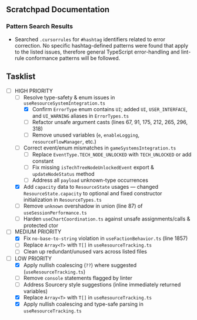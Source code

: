 ## Scratchpad Documentation

### Pattern Search Results
- Searched `.cursorrules` for `#hashtag` identifiers related to error correction. No specific hashtag-defined patterns were found that apply to the listed issues, therefore general TypeScript error-handling and lint-rule conformance patterns will be followed.

## Tasklist

- [ ] HIGH PRIORITY
  - [ ] Resolve type-safety & enum issues in `useResourceSystemIntegration.ts`
    - [x] Confirm `ErrorType` enum contains `UI`; added `UI`, `USER_INTERFACE`, and `UI_WARNING` aliases in `ErrorTypes.ts`
    - [ ] Refactor unsafe argument casts (lines 67, 91, 175, 212, 265, 296, 318)
    - [ ] Remove unused variables (`e`, `enableLogging`, `resourceFlowManager`, etc.)
  - [ ] Correct event/enum mismatches in `gameSystemsIntegration.ts`
    - [ ] Replace `EventType.TECH_NODE_UNLOCKED` with `TECH_UNLOCKED` or add constant
    - [ ] Fix missing `isTechTreeNodeUnlockedEvent` export & `updateNodeStatus` method
    - [ ] Address all `payload` unknown-type occurrences
  - [x] Add `capacity` data to `ResourceState` usages — changed `ResourceState.capacity` to optional and fixed constructor initialization in `ResourceTypes.ts`
  - [ ] Remove `unknown` overshadow in union (line 87) of `useSessionPerformance.ts`
  - [ ] Harden `useChartCoordination.ts` against unsafe assignments/calls & protected ctor

- [ ] MEDIUM PRIORITY
  - [x] Fix `no-base-to-string` violation in `useFactionBehavior.ts` (line 1857)
  - [ ] Replace `Array<T>` with `T[]` in `useResourceTracking.ts`
  - [ ] Clean up redundant/unused vars across listed files

- [ ] LOW PRIORITY
  - [x] Apply nullish coalescing (`??`) where suggested (`useResourceTracking.ts`)
  - [ ] Remove `console` statements flagged by linter
  - [ ] Address Sourcery style suggestions (inline immediately returned variables)
  - [x] Replace `Array<T>` with `T[]` in `useResourceTracking.ts`
  - [x] Apply nullish coalescing and type-safe parsing in `useResourceTracking.ts` 